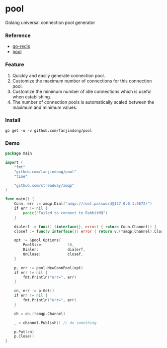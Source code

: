 # pool

Golang universal connection pool generator

### Reference

- [go-redis](https://github.com/go-redis/redis)
- [pool](https://github.com/fatih/pool)

### Feature

1. Quickly and easily generate connection pool.
2. Customize the maximum number of connections for this connection pool.
3. Customize the minimum number of idle connections which is useful when establishing.
4. The number of connection pools is automatically scaled between the maximum and minimum values.

### Install

`go get -u -v github.com/fanjindong/pool`

### Demo

```go
package main

import (
	"fmt"
	"github.com/fanjindong/pool"
	"time"

	"github.com/streadway/amqp"
)

func main() {
	Conn, err := amqp.Dial("amqp://root:password@127.0.0.1:5672/")
	if err != nil {
		panic("Failed to connect to RabbitMQ")
	}

	dialerf := func() (interface{}, error) { return Conn.Channel() }
	closef := func(v interface{}) error { return v.(*amqp.Channel).Close() }

	opt := &pool.Options{
		PoolSize:           10,
		Dialer:             dialerf,
		OnClose:            closef,
	}

	p, err := pool.NewConnPool(opt)
	if err != nil {
		fmt.Println("err=", err)
	}

	cn, err := p.Get()
	if err != nil {
		fmt.Println("err=", err)
	}

	ch = cn.(*amqp.Channel)

	_ = channel.Publish() // do something

	p.Put(cn)
	p.Close()
}

```